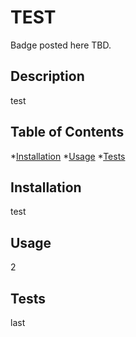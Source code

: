 # TEST
  
  Badge posted here TBD.
  
  ## Description 
  test

  ## Table of Contents
*[Installation](#installation)
*[Usage](#usage)
*[Tests](#test)

  ## Installation 
  test

  
  ## Usage 
  2

  
  ## Tests
  last

  